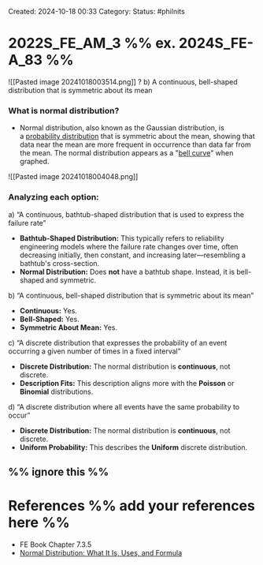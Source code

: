 Created: 2024-10-18 00:33
Category: 
Status: #philnits



# 2022S_FE_AM_3 %% ex. 2024S_FE-A_83 %%

![[Pasted image 20241018003514.png]]
? 
b) A continuous, bell-shaped distribution that is symmetric about its mean

### What is normal distribution?
- Normal distribution, also known as the Gaussian distribution, is a [probability distribution](https://www.investopedia.com/terms/p/probabilitydistribution.asp) that is symmetric about the mean, showing that data near the mean are more frequent in occurrence than data far from the mean. The normal distribution appears as a "[bell curve](https://www.investopedia.com/terms/b/bell-curve.asp)" when graphed.

![[Pasted image 20241018004048.png]]
### Analyzing each option:
a) “A continuous, bathtub-shaped distribution that is used to express the failure rate”
- **Bathtub-Shaped Distribution:** This typically refers to reliability engineering models where the failure rate changes over time, often decreasing initially, then constant, and increasing later—resembling a bathtub's cross-section.
- **Normal Distribution:** Does **not** have a bathtub shape. Instead, it is bell-shaped and symmetric.

b) “A continuous, bell-shaped distribution that is symmetric about its mean”
- **Continuous:** Yes.
- **Bell-Shaped:** Yes.
- **Symmetric About Mean:** Yes.

c) “A discrete distribution that expresses the probability of an event occurring a given number of   times in a fixed interval”
- **Discrete Distribution:** The normal distribution is **continuous**, not discrete.
- **Description Fits:** This description aligns more with the **Poisson** or **Binomial** distributions.

d) “A discrete distribution where all events have the same probability to occur”
- **Discrete Distribution:** The normal distribution is **continuous**, not discrete.
- **Uniform Probability:** This describes the **Uniform** discrete distribution.

%% ignore this %%
---









# References %% add your references here %%
- FE Book Chapter 7.3.5
- [Normal Distribution: What It Is, Uses, and Formula](https://www.investopedia.com/terms/n/normaldistribution.asp)